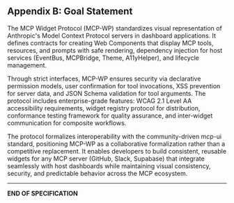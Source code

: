 ## Appendix B: Goal Statement

The MCP Widget Protocol (MCP-WP) standardizes visual representation of Anthropic's Model Context Protocol servers in dashboard applications. It defines contracts for creating Web Components that display MCP tools, resources, and prompts with safe rendering, dependency injection for host services (EventBus, MCPBridge, Theme, A11yHelper), and lifecycle management.

Through strict interfaces, MCP-WP ensures security via declarative permission models, user confirmation for tool invocations, XSS prevention for server data, and JSON Schema validation for tool arguments. The protocol includes enterprise-grade features: WCAG 2.1 Level AA accessibility requirements, widget registry protocol for distribution, conformance testing framework for quality assurance, and inter-widget communication for composite workflows.

The protocol formalizes interoperability with the community-driven mcp-ui standard, positioning MCP-WP as a collaborative formalization rather than a competitive replacement. It enables developers to build consistent, reusable widgets for any MCP server (GitHub, Slack, Supabase) that integrate seamlessly with host dashboards while maintaining visual consistency, security, and predictable behavior across the MCP ecosystem.

---

**END OF SPECIFICATION**
